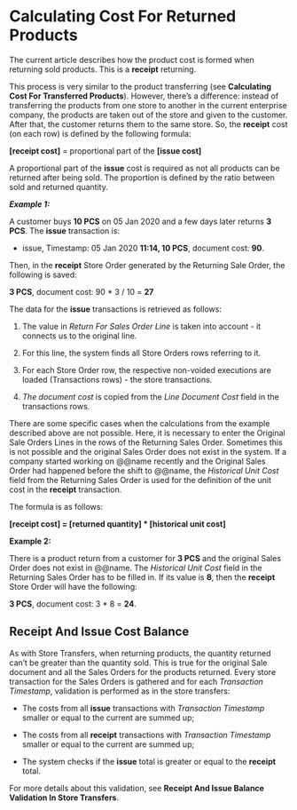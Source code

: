 # Calculating Cost For Returned Products

The current article describes how the product cost is formed when returning sold products. This is a <b>receipt</b> returning. 

This process is very similar to the product transferring (see <b>Calculating Cost For Transferred Products</b>). However, there’s а difference: instead of transferring the products from one store to another in the current enterprise company, the products are taken out of the store and given to the customer. After that, the customer returns them to the same store. So, the <b>receipt</b> cost (on each row) is defined by the following formula:

<b>[receipt cost]</b> = proportional part of the <b> [issue cost]</b>

A proportional part of the <b>issue</b> cost is required as not all products can be returned after being sold. The proportion is defined by the ratio between sold and returned quantity.

<b><i>Example 1:</b></i>

A customer buys <b>10 PCS</b> on 05 Jan 2020 and a few days later returns <b>3 PCS</b>. The <b>issue</b> transaction is:

- issue, Timestamp: 05 Jan 2020 <b>11:14, 10 PCS</b>, document cost: <b>90</b>.

Then, in the <b>receipt</b> Store Order generated by the Returning Sale Order, the following is saved:

<b>3 PCS</b>, document cost: 90 * 3 / 10 = <b>27</b>

The data for the <b>issue</b> transactions is retrieved as follows: 

1. The value in <i>Return For Sales Order Line</i> is taken into account - it connects us to the original line.

2. For this line, the system finds all Store Orders rows referring to it.

3. For each Store Order row, the respective non-voided executions are loaded (Transactions rows) - the store transactions. 

4. <i>The document cost</i> is copied from the <i>Line Document Cost</i> field in the transactions rows.

There are some specific cases when the calculations from the example described above are not possible. Here, it is necessary to enter the Original Sale Orders Lines in the rows of the Returning Sales Order. Sometimes this is not possible and the original Sales Order does not exist in the system. If a company started working on @@name recently and the Original Sales Order had happened before the shift to @@name, the <i>Historical Unit Cost</i> field from the Returning Sales Order is used for the definition of the unit cost in the <b>receipt</b> transaction. 

The formula is as follows:

<b>[receipt cost] = [returned quantity] * [historical unit cost]</b>

<b>Example 2:</b>

There is a product return from a customer for <b>3 PCS</b> and the original Sales Order does not exist in @@name. The <i>Historical Unit Cost</i> field in the Returning Sales Order has to be filled in. If its value is <b>8</b>, then the <b>receipt</b> Store Order will have the following: 

<b>3 PCS</b>, document cost: 3 * 8 = <b>24</b>.

## Receipt And Issue Cost Balance

As with Store Transfers, when returning products, the quantity returned can’t be greater than the quantity sold. This is true for the original Sale document and all the Sales Orders for the products returned. Every store transaction for the Sales Orders is gathered and for each <i>Transaction Timestamp</i>, validation is performed as in the store transfers:

- The costs from all <b>issue</b> transactions with <i>Transaction Timestamp</i> smaller or equal to the current are summed up;

- The costs from all <b>receipt</b> transactions with <i>Transaction Timestamp</i> smaller or equal to the current are summed up;

- The system checks if the <b>issue</b> total is greater or equal to the <b>receipt</b> total.

For more details about this validation, see <b>Receipt And Issue Balance Validation In Store Transfers</b>.

